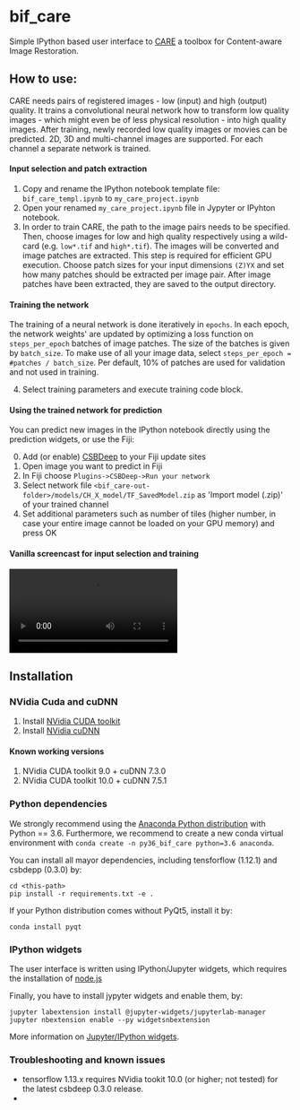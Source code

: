 # bif_care
Simple IPython based user interface to [CARE](http://csbdeep.bioimagecomputing.com/) a toolbox for Content-aware Image Restoration.

## How to use:
CARE needs pairs of registered images - low (input) and high (output) quality. It trains a convolutional neural network how to transform low quality images - which might even be of less physical resolution - into high quality images. After training, newly recorded low quality images or movies can be predicted. 2D, 3D and multi-channel images are supported. For each channel a separate network is trained.

#### Input selection and patch extraction
1. Copy and rename the IPython notebook template file: `bif_care_templ.ipynb` to `my_care_project.ipynb`
2. Open your renamed `my_care_project.ipynb` file in Jypyter or IPyhton notebook.
3. In order to train CARE, the path to the image pairs needs to be specified. Then, choose images for low and high quality respectively using a wild-card (e.g. `low*.tif` and `high*.tif`). The images will be converted and image patches are extracted. This step is required for efficient GPU execution. Choose patch sizes for your input dimensions `(Z)YX` and set how many patches should be extracted per image pair. After image patches have been extracted, they are saved to the output directory. 

#### Training the network
The training of a neural network is done iteratively in `epochs`. In each epoch, the network weights' are updated by optimizing a loss function on `steps_per_epoch` batches of image patches. The size of the batches is given by `batch_size`. To make use of all your image data, select `steps_per_epoch = #patches / batch_size`. Per default, 10% of patches are used for validation and not used in training.

4. Select training parameters and execute training code block.

#### Using the trained network for prediction
You can predict new images in the IPython notebook directly using the prediction widgets, or use the Fiji:

0. Add (or enable) [CSBDeep](http://sites.imagej.net/CSBDeep/) to your Fiji update sites
1. Open image you want to predict in Fiji
2. In Fiji choose `Plugins->CSBDeep->Run your network`
3. Select network file `<bif_care-out-folder>/models/CH_X_model/TF_SavedModel.zip` as 'Import model (.zip)' of your trained channel
4. Set additional parameters such as number of tiles (higher number, in case your entire image cannot be loaded on your GPU memory) and press OK

#### Vanilla screencast for input selection and training
![bif_care User interface](vid/bif_care_demo_01.mp4)

## Installation
### NVidia Cuda and cuDNN
1. Install [NVidia CUDA toolkit](https://developer.nvidia.com/cuda-toolkit-archive)
2. Install [NVidia cuDNN](https://developer.nvidia.com/cudnn)

#### Known working versions
1. NVidia CUDA toolkit  9.0 + cuDNN 7.3.0
2. NVidia CUDA toolkit 10.0 + cuDNN 7.5.1

### Python dependencies
We strongly recommend using the [Anaconda Python distribution](https://www.anaconda.com/distribution/) with Python == 3.6. Furthermore, we recommend to create a new conda virtual environment with `conda create -n py36_bif_care python=3.6 anaconda`.

You can install all mayor dependencies, including tensforflow (1.12.1) and csbdepp (0.3.0) by:

```
cd <this-path>
pip install -r requirements.txt -e .
```

If your Python distribution comes without PyQt5, install it by:

```
conda install pyqt
```

### IPython widgets
The user interface is written using IPython/Jupyter widgets, which requires the installation of [node.js]([nodejs](https://nodejs.org/en/))

Finally, you have to install jypyter widgets and enable them, by:

```
jupyter labextension install @jupyter-widgets/jupyterlab-manager
jupyter nbextension enable --py widgetsnbextension

```
More information on [Jupyter/IPython widgets](https://ipywidgets.readthedocs.io/en/stable/user_install.html).


### Troubleshooting and known issues
* tensorflow 1.13.x requires NVidia tookit 10.0 (or higher; not tested) for the latest csbdeep 0.3.0 release. 
* 




